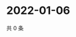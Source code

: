 # 2022-01-06

共 0 条

<!-- BEGIN WEIBO -->
<!-- 最后更新时间 Thu Jan 06 2022 01:22:00 GMT+0800 (China Standard Time) -->

<!-- END WEIBO -->
